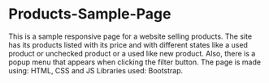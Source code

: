 # Products-Sample-Page
This is a sample responsive page for a website selling products.
The site has its products listed with its price and with different states like a used product or unchecked product or a used like new product.
Also, there is a popup menu that appears when clicking the filter button.
The page is made using: HTML, CSS and JS 
Libraries used: Bootstrap.
